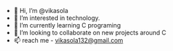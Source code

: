 - 👋 Hi, I’m @vikasola
- 👀 I’m interested in technology.
- 🌱 I’m currently learning C programing 
- 💞️ I’m looking to collaborate on new projects around C
- 📫 reach me - vikasola132@gmail.com

<!---
vikasola/vikasola is a ✨ special ✨ repository because its `README.md` (this file) appears on your GitHub profile.
You can click the Preview link to take a look at your changes.
--->
